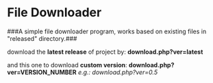File Downloader
===============
###A simple file downloader program, works based on existing files in &quot;released&quot; directory.###

download the **latest release** of project by:
**download.php?ver=latest**

and this one to download **custom version**:
**download.php?ver=VERSION_NUMBER**
*e.g.: download.php?ver=0.5*